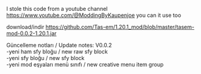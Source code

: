 I stole this code from a youtube channel https://www.youtube.com/@ModdingByKaupenjoe you can it use too

download/indir https://github.com/Tas-em/1.20.1_mod/blob/master/tasem-mod-0.0.2-1.20.1.jar

Güncelleme notları / Update notes: V0.0.2                                                             
-yeni ham sfy bloğu / new raw sfy block                                                                   
-yeni sfy bloğu / new sfy block                                                                     
-yeni mod eşyaları menü sınıfı / new creative menu item group                                           
